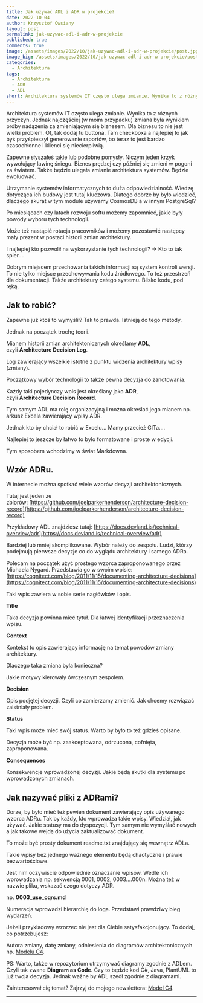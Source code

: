 ```yaml
---
title: Jak używać ADL i ADR w projekcie?
date: 2022-10-04
author: Krzysztof Owsiany
layout: post
permalink: jak-uzywac-adl-i-adr-w-projekcie
published: true
comments: true
image: /assets/images/2022/10/jak-uzywac-adl-i-adr-w-projekcie/post.jpg
image_big: /assets/images/2022/10/jak-uzywac-adl-i-adr-w-projekcie/post-big.jpg
categories:
  - Architektura
tags:
  - Architektura
  - ADR
  - ADL
short: Architektura systemów IT często ulega zmianie. Wynika to z różnych przyczyn. Jednak najczęściej (w moim przypadku) zmiana była wynikiem próby nadążenia za zmieniającym się biznesem. Dla biznesu to nie jest wielki problem. Ot, tak dodaj tu buttona.
---
```

Architektura systemów IT często ulega zmianie. Wynika to z różnych przyczyn. Jednak najczęściej (w moim przypadku) zmiana była wynikiem próby nadążenia za zmieniającym się biznesem. Dla biznesu to nie jest wielki problem. Ot, tak dodaj tu buttona. Tam checkboxa a najlepiej to jak byś przyśpieszył generowanie raportów, bo teraz to jest bardzo czasochłonne i klienci się niecierpliwią.

Zapewne słyszałeś takie lub podobne pomysły. Niczym jeden krzyk wywołujący lawinę śniegu. Biznes prędzej czy później się zmieni w pogoni za światem. Także będzie ulegała zmianie architektura systemów. Będzie ewoluować.

Utrzymanie systemów informatycznych to duża odpowiedzialność. Wiedzę dotycząca ich budowy jest tutaj kluczowa. Dlatego dobrze by było wiedzieć, dlaczego akurat w tym module używamy CosmosDB a w innym PostgreSql?

Po miesiącach czy latach rozwoju softu możemy zapomnieć, jakie były powody wyboru tych technologii.

Może też nastąpić rotacja pracowników i możemy pozostawić następcy mały prezent w postaci historii zmian architektury.

I najlepiej kto pozwolił na wykorzystanie tych technologii? → Kto to tak spier….

Dobrym miejscem przechowania takich informacji są system kontroli wersji. To nie tylko miejsce przechowywania kodu źródłowego. To też przestrzeń dla dokumentacji. Także architektury całego systemu. Blisko kodu, pod ręką.


## Jak to robić?
Zapewne już ktoś to wymyślił? Tak to prawda. Istnieją do tego metody.

Jednak na początek trochę teorii.

Mianem historii zmian architektonicznych określamy **ADL**, czyli **Architecture Decision Log**.

Log zawierający wszelkie istotne z punktu widzenia architektury wpisy (zmiany).

Początkowy wybór technologii to także pewna decyzja do zanotowania.

Każdy taki pojedynczy wpis jest określany jako **ADR**, czyli **Architecture Decision Record**.

Tym samym ADL ma rolę organizacyjną i można określać jego mianem np. arkusz Excela zawierający wpisy ADR.

Jednak kto by chciał to robić w Excelu... Mamy przecież GITa….

Najlepiej to jeszcze by łatwo to było formatowane i proste w edycji.

Tym sposobem wchodzimy w świat Markdowna.


## Wzór ADRu.
W internecie można spotkać wiele wzorów decyzji architektonicznych.

Tutaj jest jeden ze zbiorów: [https://github.com/joelparkerhenderson/architecture-decision-record](https://github.com/joelparkerhenderson/architecture-decision-record)

Przykładowy ADL znajdziesz tutaj: [https://docs.devland.is/technical-overview/adr](https://docs.devland.is/technical-overview/adr)

Bardziej lub mniej skomplikowane. Wybór należy do zespołu. Ludzi, którzy podejmują pierwsze decyzje co do wyglądu architektury i samego ADRa.

Polecam na początek użyć prostego wzorca zaproponowanego przez Michaela Nygard. Przedstawia go w swoim wpisie: [https://cognitect.com/blog/2011/11/15/documenting-architecture-decisions](https://cognitect.com/blog/2011/11/15/documenting-architecture-decisions)

Taki wpis zawiera w sobie serie nagłówków i opis.


**Title**

Taka decyzja powinna mieć tytuł. Dla łatwej identyfikacji przeznaczenia wpisu.


**Context**

Kontekst to opis zawierający informację na temat powodów zmiany architektury.

Dlaczego taka zmiana była konieczna?

Jakie motywy kierowały ówczesnym zespołem.


**Decision**

Opis podjętej decyzji. Czyli co zamierzamy zmienić. Jak chcemy rozwiązać zaistniały problem.


**Status**

Taki wpis może mieć swój status. Warto by było to też gdzieś opisane.

Decyzja może być np. zaakceptowana, odrzucona, cofnięta, zaproponowana.


**Consequences**

Konsekwencje wprowadzonej decyzji. Jakie będą skutki dla systemu po wprowadzonych zmianach.



## Jak nazywać pliki z ADRami?

Dorze, by było mieć też pewien dokument zawierający opis używanego wzorca ADRu. Tak by każdy, kto wprowadza takie wpisy. Wiedział, jak używać. Jakie statusy ma do dyspozycji. Tym samym nie wymyślać nowych a jak takowe wejdą do użycia zaktualizować dokument.

To może być prosty dokument readme.txt znajdujący się wewnątrz ADLa.

Takie wpisy bez jednego ważnego elementu będą chaotyczne i prawie bezwartościowe.

Jest nim oczywiście odpowiednie oznaczanie wpisów. Wedle ich wprowadzania np. sekwencją 0001, 0002, 0003….000n. Można też w nazwie pliku, wskazać czego dotyczy ADR.

np. **0003_use_cqrs.md**

Numeracja wprowadzi hierarchię do loga. Przedstawi prawdziwy bieg wydarzeń.

Jeżeli przykładowy wzorzec nie jest dla Ciebie satysfakcjonujący. To dodaj, co potrzebujesz:

Autora zmiany, datę zmiany, odniesienia do diagramów architektonicznych np. [Modelu C4]({{site.url}}/10-powodow-dla-ktorych-warto-znac-model-c4).

PS: Warto, także w repozytorium utrzymywać diagramy zgodnie z ADLem. Czyli tak zwane **Diagram as Code**. Czy to będzie kod C#, Java, PlantUML to już twoja decyzja. Jednak ważne by ADL szedł zgodnie z diagramami.

Zainteresował cię temat? Zajrzyj do mojego newslettera: [Model C4](https://modelc4.pl).

---
[post]: /assets/images/2022/10/jak-uzywac-adl-i-adr-w-projekcie/post.jpg
[post-big]:/assets/images/2022/10/jak-uzywac-adl-i-adr-w-projekcie/post-big.jpg
